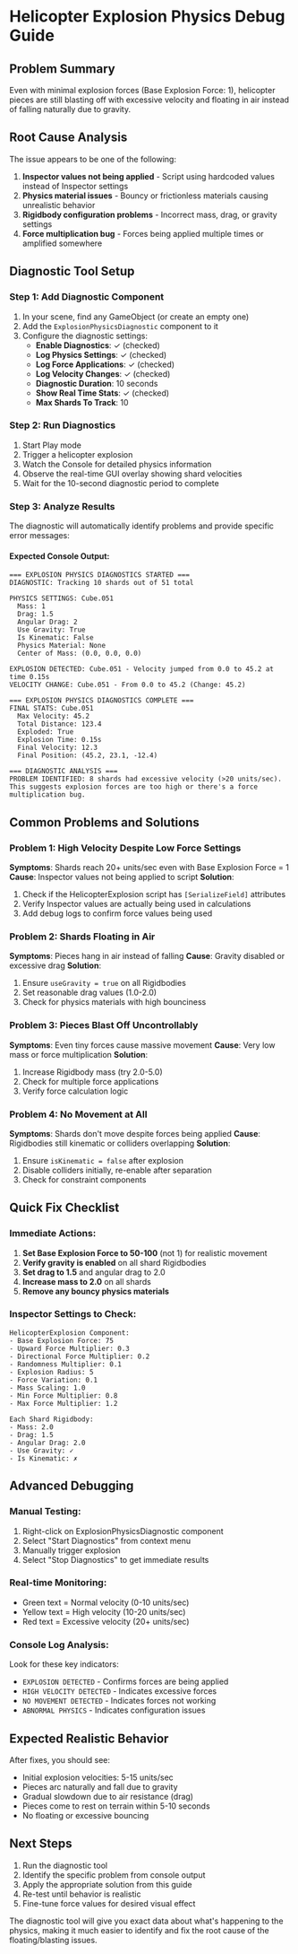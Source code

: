 # Helicopter Explosion Physics Debug Guide

## Problem Summary
Even with minimal explosion forces (Base Explosion Force: 1), helicopter pieces are still blasting off with excessive velocity and floating in air instead of falling naturally due to gravity.

## Root Cause Analysis
The issue appears to be one of the following:
1. **Inspector values not being applied** - Script using hardcoded values instead of Inspector settings
2. **Physics material issues** - Bouncy or frictionless materials causing unrealistic behavior
3. **Rigidbody configuration problems** - Incorrect mass, drag, or gravity settings
4. **Force multiplication bug** - Forces being applied multiple times or amplified somewhere

## Diagnostic Tool Setup

### Step 1: Add Diagnostic Component
1. In your scene, find any GameObject (or create an empty one)
2. Add the `ExplosionPhysicsDiagnostic` component to it
3. Configure the diagnostic settings:
   - **Enable Diagnostics**: ✓ (checked)
   - **Log Physics Settings**: ✓ (checked)
   - **Log Force Applications**: ✓ (checked)
   - **Log Velocity Changes**: ✓ (checked)
   - **Diagnostic Duration**: 10 seconds
   - **Show Real Time Stats**: ✓ (checked)
   - **Max Shards To Track**: 10

### Step 2: Run Diagnostics
1. Start Play mode
2. Trigger a helicopter explosion
3. Watch the Console for detailed physics information
4. Observe the real-time GUI overlay showing shard velocities
5. Wait for the 10-second diagnostic period to complete

### Step 3: Analyze Results
The diagnostic will automatically identify problems and provide specific error messages:

#### Expected Console Output:
```
=== EXPLOSION PHYSICS DIAGNOSTICS STARTED ===
DIAGNOSTIC: Tracking 10 shards out of 51 total

PHYSICS SETTINGS: Cube.051
  Mass: 1
  Drag: 1.5
  Angular Drag: 2
  Use Gravity: True
  Is Kinematic: False
  Physics Material: None
  Center of Mass: (0.0, 0.0, 0.0)

EXPLOSION DETECTED: Cube.051 - Velocity jumped from 0.0 to 45.2 at time 0.15s
VELOCITY CHANGE: Cube.051 - From 0.0 to 45.2 (Change: 45.2)

=== EXPLOSION PHYSICS DIAGNOSTICS COMPLETE ===
FINAL STATS: Cube.051
  Max Velocity: 45.2
  Total Distance: 123.4
  Exploded: True
  Explosion Time: 0.15s
  Final Velocity: 12.3
  Final Position: (45.2, 23.1, -12.4)

=== DIAGNOSTIC ANALYSIS ===
PROBLEM IDENTIFIED: 8 shards had excessive velocity (>20 units/sec). This suggests explosion forces are too high or there's a force multiplication bug.
```

## Common Problems and Solutions

### Problem 1: High Velocity Despite Low Force Settings
**Symptoms**: Shards reach 20+ units/sec even with Base Explosion Force = 1
**Cause**: Inspector values not being applied to script
**Solution**: 
1. Check if the HelicopterExplosion script has `[SerializeField]` attributes
2. Verify Inspector values are actually being used in calculations
3. Add debug logs to confirm force values being used

### Problem 2: Shards Floating in Air
**Symptoms**: Pieces hang in air instead of falling
**Cause**: Gravity disabled or excessive drag
**Solution**:
1. Ensure `useGravity = true` on all Rigidbodies
2. Set reasonable drag values (1.0-2.0)
3. Check for physics materials with high bounciness

### Problem 3: Pieces Blast Off Uncontrollably
**Symptoms**: Even tiny forces cause massive movement
**Cause**: Very low mass or force multiplication
**Solution**:
1. Increase Rigidbody mass (try 2.0-5.0)
2. Check for multiple force applications
3. Verify force calculation logic

### Problem 4: No Movement at All
**Symptoms**: Shards don't move despite forces being applied
**Cause**: Rigidbodies still kinematic or colliders overlapping
**Solution**:
1. Ensure `isKinematic = false` after explosion
2. Disable colliders initially, re-enable after separation
3. Check for constraint components

## Quick Fix Checklist

### Immediate Actions:
1. **Set Base Explosion Force to 50-100** (not 1) for realistic movement
2. **Verify gravity is enabled** on all shard Rigidbodies
3. **Set drag to 1.5** and angular drag to 2.0
4. **Increase mass to 2.0** on all shards
5. **Remove any bouncy physics materials**

### Inspector Settings to Check:
```
HelicopterExplosion Component:
- Base Explosion Force: 75
- Upward Force Multiplier: 0.3
- Directional Force Multiplier: 0.2
- Randomness Multiplier: 0.1
- Explosion Radius: 5
- Force Variation: 0.1
- Mass Scaling: 1.0
- Min Force Multiplier: 0.8
- Max Force Multiplier: 1.2

Each Shard Rigidbody:
- Mass: 2.0
- Drag: 1.5
- Angular Drag: 2.0
- Use Gravity: ✓
- Is Kinematic: ✗
```

## Advanced Debugging

### Manual Testing:
1. Right-click on ExplosionPhysicsDiagnostic component
2. Select "Start Diagnostics" from context menu
3. Manually trigger explosion
4. Select "Stop Diagnostics" to get immediate results

### Real-time Monitoring:
- Green text = Normal velocity (0-10 units/sec)
- Yellow text = High velocity (10-20 units/sec)  
- Red text = Excessive velocity (20+ units/sec)

### Console Log Analysis:
Look for these key indicators:
- `EXPLOSION DETECTED` - Confirms forces are being applied
- `HIGH VELOCITY DETECTED` - Indicates excessive forces
- `NO MOVEMENT DETECTED` - Indicates forces not working
- `ABNORMAL PHYSICS` - Indicates configuration issues

## Expected Realistic Behavior
After fixes, you should see:
- Initial explosion velocities: 5-15 units/sec
- Pieces arc naturally and fall due to gravity
- Gradual slowdown due to air resistance (drag)
- Pieces come to rest on terrain within 5-10 seconds
- No floating or excessive bouncing

## Next Steps
1. Run the diagnostic tool
2. Identify the specific problem from console output
3. Apply the appropriate solution from this guide
4. Re-test until behavior is realistic
5. Fine-tune force values for desired visual effect

The diagnostic tool will give you exact data about what's happening to the physics, making it much easier to identify and fix the root cause of the floating/blasting issues.
